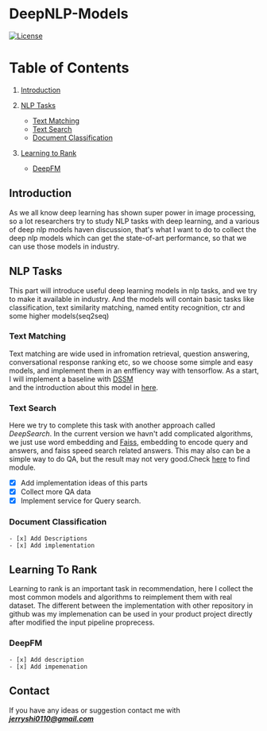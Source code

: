 # DeepNLP-Models

[![License](https://img.shields.io/badge/license-BSD-blue.svg)](LICENSE) 


Table of Contents
=================
1. [Introduction](#Introduction)
2. [NLP Tasks](#tasks)
    - [Text Matching](#text_match)
    - [Text Search](#text_search)
    - [Document Classification](#doc_classify)

3. [Learning to Rank](#rank)
    - [DeepFM](#deepfm)

## Introduction
As we all know deep learning has shown super power in image processing, so a lot researchers try to study NLP tasks with deep learning, and a various of 
deep nlp models haven discussion, that's what I want to do to collect the deep nlp models which can get the state-of-art performance, so that we can use
those models in industry.

## NLP Tasks <a name="tasks"></a>
This part will introduce useful deep learning models in nlp tasks, and we try to make it available in industry. And the models will contain basic tasks
like classification, text similarity matching, named entity recognition, ctr and some higher models(seq2seq) 
### Text Matching <a name="text_match"></a>
Text matching are wide used in infromation retrieval, question answering, conversational response ranking etc, so we choose some simple and easy
models, and implement them in an enffiency way with tensorflow. As a start, I will implement a baseline with [DSSM](https://www.microsoft.com/en-us/research/project/dssm/)  
and the introduction about this model in [here](https://github.com/syw2014/DeepNLP-models/blob/master/docs/dssm.md).

### Text Search <a name="text_search"></a>
Here we try to complete this task with another approach called $Deep Search$. In the current version we havn't add complicated algorithms, we just use word embedding and [Faiss](https://github.com/facebookresearch/faiss.git), embedding to encode query and answers, and faiss speed search related answers. This may also can be a simple way to do QA, but the result may not very good.Check [here](https://github.com/syw2014/DeepNLP-models/blob/master/codes/TextSearch/deep_search.py) to find module.

- [x] Add implementation ideas of this parts
- [x] Collect more QA data 
- [x] Implement service for Query search.

### Document Classification <a name="doc_classify"></a>
    - [x] Add Descriptions
    - [x] Add implementation

## Learning To Rank <a name="rank"></a>
Learning to rank is an important task in recommendation, here I collect the most common models and algorithms to reimplement them with real dataset.
The different between the implementation with other repository in github was my implemenation can be used in your product project directly after 
modified the input pipeline proprecess.

### DeepFM <a name="deepfm"></a>
    - [x] Add description
    - [x] Add impemenation




## Contact
If you have any ideas or suggestion contact me with ***jerryshi0110@gmail.com***
